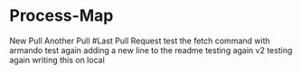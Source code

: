 # Process-Map
New  Pull
Another Pull
#Last Pull Request
test the fetch command with armando
test again
adding a new line to the readme
testing again v2
testing again
writing this on local


